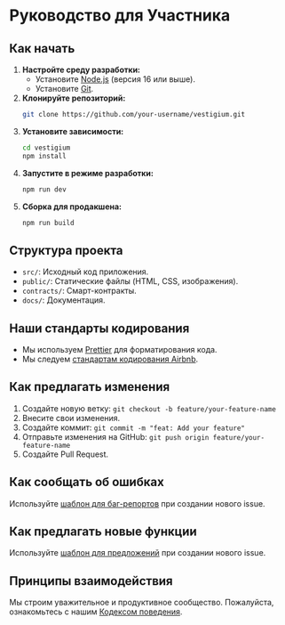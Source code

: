 # Руководство для Участника

## Как начать

1.  **Настройте среду разработки:**
    *   Установите [Node.js](https://nodejs.org/) (версия 16 или выше).
    *   Установите [Git](https://git-scm.com/).
2.  **Клонируйте репозиторий:**
    ```bash
    git clone https://github.com/your-username/vestigium.git
    ```
3.  **Установите зависимости:**
    ```bash
    cd vestigium
    npm install
    ```
4.  **Запустите в режиме разработки:**
    ```bash
    npm run dev
    ```
5.  **Сборка для продакшена:**
    ```bash
    npm run build
    ```

## Структура проекта

*   `src/`: Исходный код приложения.
*   `public/`: Статические файлы (HTML, CSS, изображения).
*   `contracts/`: Смарт-контракты.
*   `docs/`: Документация.

## Наши стандарты кодирования

*   Мы используем [Prettier](https://prettier.io/) для форматирования кода.
*   Мы следуем [стандартам кодирования Airbnb](https://github.com/airbnb/javascript).

## Как предлагать изменения

1.  Создайте новую ветку: `git checkout -b feature/your-feature-name`
2.  Внесите свои изменения.
3.  Создайте коммит: `git commit -m "feat: Add your feature"`
4.  Отправьте изменения на GitHub: `git push origin feature/your-feature-name`
5.  Создайте Pull Request.

## Как сообщать об ошибках

Используйте [шаблон для баг-репортов](.github/ISSUE_TEMPLATE/bug_report.md) при создании нового issue.

## Как предлагать новые функции

Используйте [шаблон для предложений](.github/ISSUE_TEMPLATE/feature_request.md) при создании нового issue.

## Принципы взаимодействия

Мы строим уважительное и продуктивное сообщество. Пожалуйста, ознакомьтесь с нашим [Кодексом поведения](CODE_OF_CONDUCT.md).
